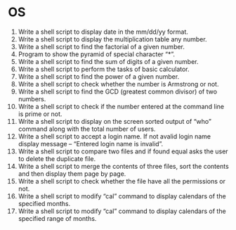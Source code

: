 # OS

01. Write a shell script to display date in the mm/dd/yy format.
02. Write a shell script to display the multiplication table any number.
03. Write a shell script to find the factorial of a given number.
04. Program to show the pyramid of special character “*”.
05. Write a shell script to find the sum of digits of a given number.
06. Write a shell script to perform the tasks of basic calculator.
07. Write a shell script to find the power of a given number.
08. Write a shell script to check whether the number is Armstrong or not.
09. Write a shell script to find the GCD (greatest common divisor) of two numbers.
10. Write a shell script to check if the number entered at the command line is prime or not.
11. Write a shell script to display on the screen sorted output of “who” command along with the total number of users.
12. Write a shell script to accept a login name. If not avalid login name display message – “Entered login name is invalid”.
13. Write a shell script to compare two files and if found equal asks the user to delete the duplicate file.
14. Write a shell script to merge the contents of three files, sort the contents and then display them page by page.
15. Write a shell script to check whether the file have all the permissions or not.
16. Write a shell script to modify “cal” command to display calendars of the specified months.
17. Write a shell script to modify “cal” command to display calendars of the specified range of months.
